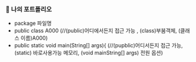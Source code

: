 ### 🔰 나의 포트폴리오
- package 파일명
- public class A000 
(//(public)어디에서든지 접근 가능 , (class)부붐객체, (클래스 이름)A000)
 - public static void main(String[] args){
 (//(pupblic)어디서든지 접근 가능, (static) 바로사용가능 메모리, (void mainString[] args) 전원 옵션)

